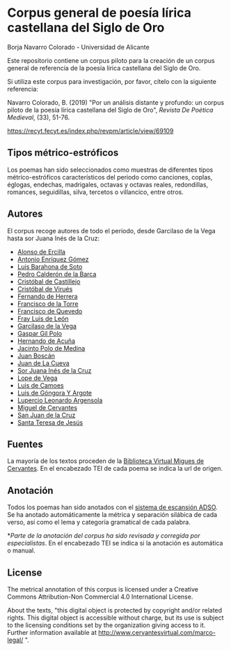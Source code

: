 # Corpus general de poesía lírica castellana del Siglo de Oro

Borja Navarro Colorado - Universidad de Alicante

Este repositorio contiene un corpus piloto para la creación de un corpus general de referencia de la poesía lírica castellana del Siglo de Oro.

Si utiliza este corpus para investigación, por favor, cítelo con la siguiente referencia:

Navarro Colorado, B. (2019) "Por un análisis distante y profundo: un corpus piloto de la poesía lírica castellana del Siglo de Oro", *Revista De Poética Medieval*, (33), 51-76.

<https://recyt.fecyt.es/index.php/revpm/article/view/69109>

## Tipos métrico-estróficos
Los poemas han sido seleccionados como muestras de diferentes tipos métrico-estróficos característicos del periodo como canciones, coplas, églogas, endechas, madrigales, octavas y octavas reales, redondillas, romances, seguidillas, silva, tercetos o villancico, entre otros.

## Autores
El corpus recoge autores de todo el periodo, desde Garcilaso de la Vega hasta sor Juana Inés de la Cruz:

- [Alonso de Ercilla](https://es.wikipedia.org/wiki/Alonso_de_Ercilla)
- [Antonio Enríquez Gómez](https://es.wikipedia.org/wiki/Antonio_Enr%C3%ADquez_G%C3%B3mez)
- [Luis Barahona de Soto](https://es.wikipedia.org/wiki/Luis_Barahona_de_Soto)
- [Pedro Calderón de la Barca](https://es.wikipedia.org/wiki/Pedro_Calder%C3%B3n_de_la_Barca)
- [Cristóbal de Castillejo](https://es.wikipedia.org/wiki/Crist%C3%B3bal_de_Castillejo)
- [Cristóbal de Virués](https://es.wikipedia.org/wiki/Crist%C3%B3bal_de_Viru%C3%A9s)
- [Fernando de Herrera](https://es.wikipedia.org/wiki/Fernando_de_Herrera)
- [Francisco de la Torre](https://es.wikipedia.org/wiki/Francisco_de_la_Torre_(poeta))
- [Francisco de Quevedo](https://es.wikipedia.org/wiki/Francisco_de_Quevedo)
- [Fray Luis de León](https://es.wikipedia.org/wiki/Luis_de_Le%C3%B3n)
- [Garcilaso de la Vega](https://es.wikipedia.org/wiki/Garcilaso_de_la_Vega)
- [Gaspar Gil Polo](https://es.wikipedia.org/wiki/Gaspar_Gil_Polo)
- [Hernando de Acuña](https://es.wikipedia.org/wiki/Hernando_de_Acu%C3%B1a)
- [Jacinto Polo de Medina](https://es.wikipedia.org/wiki/Salvador_Jacinto_Polo_de_Medina)
- [Juan Boscán](https://es.wikipedia.org/wiki/Juan_Bosc%C3%A1n)
- [Juan de La Cueva](https://es.wikipedia.org/wiki/Juan_de_la_Cueva)
- [Sor Juana Inés de la Cruz](https://es.wikipedia.org/wiki/Sor_Juana_In%C3%A9s_de_la_Cruz)
- [Lope de Vega](https://es.wikipedia.org/wiki/Lope_de_Vega)
- [Luis de Camoes](https://es.wikipedia.org/wiki/Lu%C3%ADs_de_Cam%C3%B5es)
- [Luis de Góngora Y Argote](https://es.wikipedia.org/wiki/Luis_de_G%C3%B3ngora)
- [Lupercio Leonardo Argensola](https://es.wikipedia.org/wiki/Lupercio_Leonardo_de_Argensola)
- [Miguel de Cervantes](https://es.wikipedia.org/wiki/Miguel_de_Cervantes)
- [San Juan de la Cruz](https://es.wikipedia.org/wiki/Juan_de_la_Cruz)
- [Santa Teresa de Jesús](https://es.wikipedia.org/wiki/Teresa_de_Jes%C3%BAs)

## Fuentes
La mayoría de los textos proceden de la [Biblioteca Virtual Migues de Cervantes](http://www.cervantesvirtual.com/). En el encabezado TEI de cada poema se indica la url de origen.

## Anotación
Todos los poemas han sido anotados con el [sistema de escansión ADSO](http://adso.gplsi.es). Se ha anotado automáticamente la métrica y separación silábica de cada verso, así como el lema y categoría gramatical de cada palabra.

**Parte de la anotación del corpus ha sido revisada y corregida por especialistas*. En el encabezado TEI se indica si la anotación es automática o manual.

## License
The metrical annotation of this corpus is licensed under a Creative Commons Attribution-Non Commercial 4.0 International License.

About the texts, "this digital object is protected by copyright and/or related rights. This digital object is accessible without charge, but its use is subject to the licensing conditions set by the organization giving access to it. Further information available at http://www.cervantesvirtual.com/marco-legal/ ".
